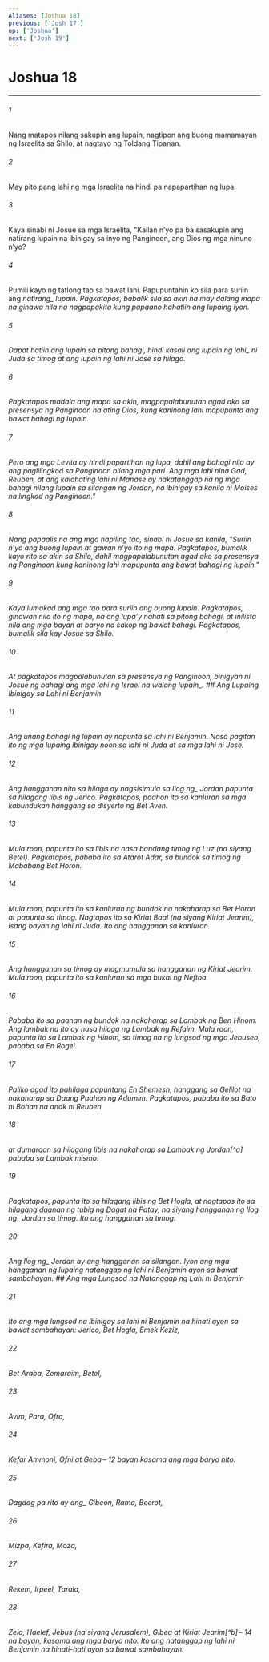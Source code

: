 ```yaml
---
Aliases: [Joshua 18]
previous: ['Josh 17']
up: ['Joshua']
next: ['Josh 19']
---
```

# Joshua 18

***






















###### 1 










Nang matapos nilang sakupin ang lupain, nagtipon ang buong mamamayan ng Israelita sa Shilo, at nagtayo ng Toldang Tipanan. 





















###### 2 










May pito pang lahi ng mga Israelita na hindi pa napapartihan ng lupa. 





















###### 3 










Kaya sinabi ni Josue sa mga Israelita, "Kailan nʼyo pa ba sasakupin ang natirang lupain na ibinigay sa inyo ng Panginoon, ang Dios ng mga ninuno nʼyo? 





















###### 4 










Pumili kayo ng tatlong tao sa bawat lahi. Papupuntahin ko sila para suriin ang <i class="trans-change">natirang_ lupain. Pagkatapos, babalik sila sa akin na may dalang mapa na ginawa nila na nagpapakita kung papaano hahatiin ang lupaing iyon. 





















###### 5 










Dapat hatiin ang lupain sa pitong bahagi, hindi kasali ang lupain <i class="trans-change">ng lahi_ ni Juda sa timog at ang lupain ng lahi ni Jose sa hilaga. 





















###### 6 










Pagkatapos madala ang mapa sa akin, magpapalabunutan agad ako sa presensya ng Panginoon na ating Dios, kung kaninong lahi mapupunta ang bawat bahagi ng lupain. 





















###### 7 










Pero ang mga Levita ay hindi papartihan ng lupa, dahil ang bahagi nila ay ang paglilingkod sa Panginoon bilang mga pari. Ang mga lahi nina Gad, Reuben, at ang kalahating lahi ni Manase ay nakatanggap na ng mga bahagi nilang lupain sa silangan ng Jordan, na ibinigay sa kanila ni Moises na lingkod ng Panginoon." 





















###### 8 










Nang papaalis na ang mga napiling tao, sinabi ni Josue sa kanila, "Suriin nʼyo ang buong lupain at gawan nʼyo ito ng mapa. Pagkatapos, bumalik kayo rito sa akin sa Shilo, dahil magpapalabunutan agad ako sa presensya ng Panginoon kung kaninong lahi mapupunta ang bawat bahagi ng lupain." 





















###### 9 










Kaya lumakad ang mga tao para suriin ang buong lupain. Pagkatapos, ginawan nila ito ng mapa, na ang lupaʼy nahati sa pitong bahagi, at inilista nila ang mga bayan at baryo na sakop ng bawat bahagi. Pagkatapos, bumalik sila kay Josue sa Shilo. 





















###### 10 










At pagkatapos magpalabunutan sa presensya ng Panginoon, binigyan ni Josue ng bahagi ang mga lahi ng Israel <i class="trans-change">na walang lupain_. ## Ang Lupaing Ibinigay sa Lahi ni Benjamin 





















###### 11 










Ang unang bahagi ng lupain ay napunta sa lahi ni Benjamin. Nasa pagitan ito ng mga lupaing ibinigay noon sa lahi ni Juda at sa mga lahi ni Jose. 





















###### 12 










Ang hangganan nito sa hilaga ay nagsisimula sa <i class="trans-change">Ilog ng_ Jordan papunta sa hilagang libis ng Jerico. Pagkatapos, paahon ito sa kanluran sa mga kabundukan hanggang sa disyerto ng Bet Aven. 





















###### 13 










Mula roon, papunta ito sa libis na nasa bandang timog ng Luz (na siyang Betel). Pagkatapos, pababa ito sa Atarot Adar, sa bundok sa timog ng Mababang Bet Horon. 





















###### 14 










Mula roon, papunta ito sa kanluran ng bundok na nakaharap sa Bet Horon at papunta sa timog. Nagtapos ito sa Kiriat Baal (na siyang Kiriat Jearim), isang bayan ng lahi ni Juda. Ito ang hangganan sa kanluran. 





















###### 15 










Ang hangganan sa timog ay magmumula sa hangganan ng Kiriat Jearim. Mula roon, papunta ito sa kanluran sa mga bukal ng Neftoa. 





















###### 16 










Pababa ito sa paanan ng bundok na nakaharap sa Lambak ng Ben Hinom. Ang lambak na ito ay nasa hilaga ng Lambak ng Refaim. Mula roon, papunta ito sa Lambak ng Hinom, sa timog na ng lungsod ng mga Jebuseo, pababa sa En Rogel. 





















###### 17 










Paliko agad ito pahilaga papuntang En Shemesh, hanggang sa Gelilot na nakaharap sa Daang Paahon ng Adumim. Pagkatapos, pababa ito sa Bato ni Bohan na anak ni Reuben 





















###### 18 










at dumaraan sa hilagang libis na nakaharap sa Lambak ng Jordan[^a] pababa sa Lambak mismo. 





















###### 19 










Pagkatapos, papunta ito sa hilagang libis ng Bet Hogla, at nagtapos ito sa hilagang daanan ng tubig ng Dagat na Patay, na siyang hangganan ng <i class="trans-change">Ilog ng_ Jordan sa timog. Ito ang hangganan sa timog. 





















###### 20 










Ang <i class="trans-change">Ilog ng_ Jordan ay ang hangganan sa silangan. Iyon ang mga hangganan ng lupaing natanggap ng lahi ni Benjamin ayon sa bawat sambahayan. ## Ang mga Lungsod na Natanggap ng Lahi ni Benjamin 





















###### 21 










Ito ang mga lungsod na ibinigay sa lahi ni Benjamin na hinati ayon sa bawat sambahayan: Jerico, Bet Hogla, Emek Keziz, 





















###### 22 










Bet Araba, Zemaraim, Betel, 





















###### 23 










Avim, Para, Ofra, 





















###### 24 










Kefar Ammoni, Ofni at Geba – 12 bayan kasama ang mga baryo nito. 





















###### 25 










<i class="trans-change">Dagdag pa rito ay ang_ Gibeon, Rama, Beerot, 





















###### 26 










Mizpa, Kefira, Moza, 





















###### 27 










Rekem, Irpeel, Tarala, 





















###### 28 










Zela, Haelef, Jebus (na siyang Jerusalem), Gibea at Kiriat Jearim[^b] – 14 na bayan, kasama ang mga baryo nito. Ito ang natanggap ng lahi ni Benjamin na hinati-hati ayon sa bawat sambahayan.
